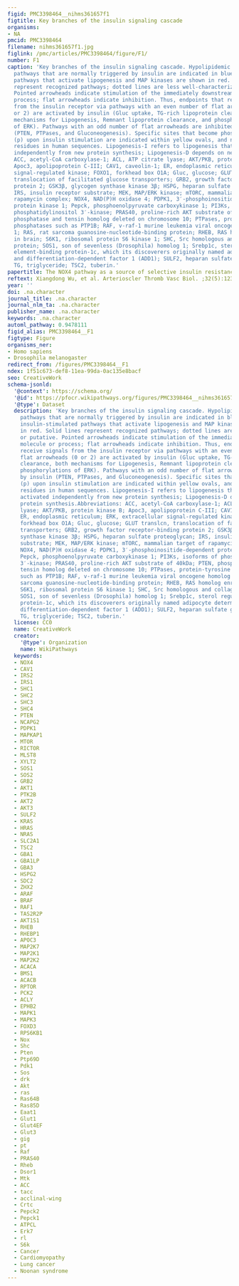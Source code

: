 ```yaml
---
figid: PMC3398464__nihms361657f1
figtitle: Key branches of the insulin signaling cascade
organisms:
- NA
pmcid: PMC3398464
filename: nihms361657f1.jpg
figlink: /pmc/articles/PMC3398464/figure/F1/
number: F1
caption: 'Key branches of the insulin signaling cascade. Hypolipidemic and hypoglycemic
  pathways that are normally triggered by insulin are indicated in blue, whereas insulin-stimulated
  pathways that activate lipogenesis and MAP kinases are shown in red. Solid lines
  represent recognized pathways; dotted lines are less well-characterized or putative.
  Pointed arrowheads indicate stimulation of the immediately downstream molecule or
  process; flat arrowheads indicate inhibition. Thus, endpoints that receive signals
  from the insulin receptor via pathways with an even number of flat arrowheads (0
  or 2) are activated by insulin (Gluc uptake, TG-rich lipoprotein clearance, both
  mechanisms for Lipogenesis, Remnant lipoprotein clearance, and phosphorylations
  of ERK). Pathways with an odd number of flat arrowheads are inhibited by insulin
  (PTEN, PTPases, and Gluconeogenesis). Specific sites that become phosphorylated
  (p) upon insulin stimulation are indicated within yellow ovals, and numbers indicate
  residues in human sequences. Lipogenesis-I refers to lipogenesis that becomes activated
  independently from new protein synthesis; Lipogenesis-D depends on new protein synthesis.Abbreviations:
  ACC, acetyl-CoA carboxylase-1; ACL, ATP citrate lyase; AKT/PKB, protein kinase B;
  Apoc3, apolipoprotein C-III; CAV1, caveolin-1; ER, endoplasmic reticulum; ERK, extracellular
  signal-regulated kinase; FOXO1, forkhead box O1A; Gluc, glucose; GLUT translcn,
  translocation of facilitated glucose transporters; GRB2, growth factor receptor-binding
  protein 2; GSK3β, glycogen synthase kinase 3β; HSPG, heparan sulfate proteoglycan;
  IRS, insulin receptor substrate; MEK, MAP/ERK kinase; mTORC, mammalian target of
  rapamycin complex; NOX4, NAD(P)H oxidase 4; PDPK1, 3′-phosphoinositide-dependent
  protein kinase 1; Pepck, phosphoenolpyruvate carboxykinase 1; PI3Ks, isoforms of
  phosphatidylinositol 3′-kinase; PRAS40, proline-rich AKT substrate of 40kDa; PTEN,
  phosphatase and tensin homolog deleted on chromosome 10; PTPases, protein-tyrosine
  phosphatases such as PTP1B; RAF, v-raf-1 murine leukemia viral oncogene homolog
  1; RAS, rat sarcoma guanosine-nucleotide-binding protein; RHEB, RAS homolog enriched
  in brain; S6K1, ribosomal protein S6 kinase 1; SHC, Src homologous and collagen-like
  protein; SOS1, son of sevenless (Drosophila) homolog 1; Srebp1c, sterol regulatory
  element-binding protein-1c, which its discoverers originally named adipocyte determination-
  and differentiation-dependent factor 1 (ADD1); SULF2, heparan sulfate glucosamine-6-O-endosulfatase-2;
  TG, triglyceride; TSC2, tuberin.'
papertitle: The NOX4 pathway as a source of selective insulin resistance and responsiveness.
reftext: Xiangdong Wu, et al. Arterioscler Thromb Vasc Biol. ;32(5):1236-1245.
year: ''
doi: .na.character
journal_title: .na.character
journal_nlm_ta: .na.character
publisher_name: .na.character
keywords: .na.character
automl_pathway: 0.9478111
figid_alias: PMC3398464__F1
figtype: Figure
organisms_ner:
- Homo sapiens
- Drosophila melanogaster
redirect_from: /figures/PMC3398464__F1
ndex: 1f51c673-def8-11ea-99da-0ac135e8bacf
seo: CreativeWork
schema-jsonld:
  '@context': https://schema.org/
  '@id': https://pfocr.wikipathways.org/figures/PMC3398464__nihms361657f1.html
  '@type': Dataset
  description: 'Key branches of the insulin signaling cascade. Hypolipidemic and hypoglycemic
    pathways that are normally triggered by insulin are indicated in blue, whereas
    insulin-stimulated pathways that activate lipogenesis and MAP kinases are shown
    in red. Solid lines represent recognized pathways; dotted lines are less well-characterized
    or putative. Pointed arrowheads indicate stimulation of the immediately downstream
    molecule or process; flat arrowheads indicate inhibition. Thus, endpoints that
    receive signals from the insulin receptor via pathways with an even number of
    flat arrowheads (0 or 2) are activated by insulin (Gluc uptake, TG-rich lipoprotein
    clearance, both mechanisms for Lipogenesis, Remnant lipoprotein clearance, and
    phosphorylations of ERK). Pathways with an odd number of flat arrowheads are inhibited
    by insulin (PTEN, PTPases, and Gluconeogenesis). Specific sites that become phosphorylated
    (p) upon insulin stimulation are indicated within yellow ovals, and numbers indicate
    residues in human sequences. Lipogenesis-I refers to lipogenesis that becomes
    activated independently from new protein synthesis; Lipogenesis-D depends on new
    protein synthesis.Abbreviations: ACC, acetyl-CoA carboxylase-1; ACL, ATP citrate
    lyase; AKT/PKB, protein kinase B; Apoc3, apolipoprotein C-III; CAV1, caveolin-1;
    ER, endoplasmic reticulum; ERK, extracellular signal-regulated kinase; FOXO1,
    forkhead box O1A; Gluc, glucose; GLUT translcn, translocation of facilitated glucose
    transporters; GRB2, growth factor receptor-binding protein 2; GSK3β, glycogen
    synthase kinase 3β; HSPG, heparan sulfate proteoglycan; IRS, insulin receptor
    substrate; MEK, MAP/ERK kinase; mTORC, mammalian target of rapamycin complex;
    NOX4, NAD(P)H oxidase 4; PDPK1, 3′-phosphoinositide-dependent protein kinase 1;
    Pepck, phosphoenolpyruvate carboxykinase 1; PI3Ks, isoforms of phosphatidylinositol
    3′-kinase; PRAS40, proline-rich AKT substrate of 40kDa; PTEN, phosphatase and
    tensin homolog deleted on chromosome 10; PTPases, protein-tyrosine phosphatases
    such as PTP1B; RAF, v-raf-1 murine leukemia viral oncogene homolog 1; RAS, rat
    sarcoma guanosine-nucleotide-binding protein; RHEB, RAS homolog enriched in brain;
    S6K1, ribosomal protein S6 kinase 1; SHC, Src homologous and collagen-like protein;
    SOS1, son of sevenless (Drosophila) homolog 1; Srebp1c, sterol regulatory element-binding
    protein-1c, which its discoverers originally named adipocyte determination- and
    differentiation-dependent factor 1 (ADD1); SULF2, heparan sulfate glucosamine-6-O-endosulfatase-2;
    TG, triglyceride; TSC2, tuberin.'
  license: CC0
  name: CreativeWork
  creator:
    '@type': Organization
    name: WikiPathways
  keywords:
  - NOX4
  - CAV1
  - IRS2
  - IRS1
  - SHC1
  - SHC2
  - SHC3
  - SHC4
  - PTEN
  - NCAPG2
  - PDPK1
  - MAPKAP1
  - MTOR
  - RICTOR
  - MLST8
  - XYLT2
  - SOS1
  - SOS2
  - GRB2
  - AKT1
  - PTK2B
  - AKT2
  - AKT3
  - SULF2
  - KRAS
  - HRAS
  - NRAS
  - SLC2A1
  - TSC2
  - GBA1
  - GBA1LP
  - GBA3
  - HSPG2
  - SDC2
  - ZHX2
  - ARAF
  - BRAF
  - RAF1
  - TAS2R2P
  - AKT1S1
  - RHEB
  - RHEBP1
  - APOC3
  - MAP2K7
  - MAP2K1
  - MAP2K2
  - ACACA
  - BMS1
  - ACACB
  - RPTOR
  - PCK2
  - ACLY
  - EPHB2
  - MAPK1
  - MAPK3
  - FOXD3
  - RPS6KB1
  - Nox
  - Shc
  - Pten
  - Ptp69D
  - Pdk1
  - Sos
  - drk
  - Akt
  - ras
  - Ras64B
  - Ras85D
  - Eaat1
  - Glut1
  - Glut4EF
  - Glut3
  - gig
  - pt
  - Raf
  - PRAS40
  - Rheb
  - Dsor1
  - Mtk
  - ACC
  - tacc
  - acclinal-wing
  - Crtc
  - Pepck2
  - Pepck1
  - ATPCL
  - Erk7
  - rl
  - S6k
  - Cancer
  - Cardiomyopathy
  - Lung cancer
  - Noonan syndrome
---
```

